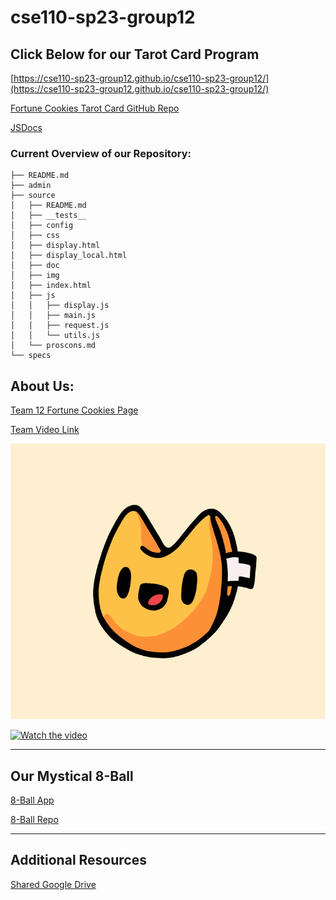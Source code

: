 # cse110-sp23-group12
## Click Below for our Tarot Card Program
[https://cse110-sp23-group12.github.io/cse110-sp23-group12/](https://cse110-sp23-group12.github.io/cse110-sp23-group12/) 

[Fortune Cookies Tarot Card GitHub Repo](https://github.com/cse110-sp23-group12/cse110-sp23-group12/tree/main/source)

[JSDocs](https://cse110-sp23-group12.github.io/cse110-sp23-group12/doc/index.html)

### Current Overview of our Repository:
```
├── README.md
├── admin
├── source
│   ├── README.md
│   ├── __tests__
│   ├── config
│   ├── css
│   ├── display.html
│   ├── display_local.html
│   ├── doc
│   ├── img
│   ├── index.html
│   ├── js
│   │   ├── display.js
│   │   ├── main.js
│   │   ├── request.js
│   │   └── utils.js
│   └── proscons.md
└── specs
```

## About Us:
[Team 12 Fortune Cookies Page](admin/team.md)

[Team Video Link](https://youtu.be/IJE8jT5Mpc4)

<img src = "admin/branding/FortuneCookies.png">

[![Watch the video](https://img.youtube.com/vi/IJE8jT5Mpc4/maxresdefault.jpg)](https://youtu.be/IJE8jT5Mpc4)

---
## Our Mystical 8-Ball
[8-Ball App](https://cse110-sp23-group12.github.io/8ball/)

[8-Ball Repo](https://github.com/cse110-sp23-group12/8ball)

---
## Additional Resources
[Shared Google Drive](https://drive.google.com/drive/folders/1nxw7a9CjtG_JkpEb2ymH_D2WZbrctLuR?usp=share_link)
